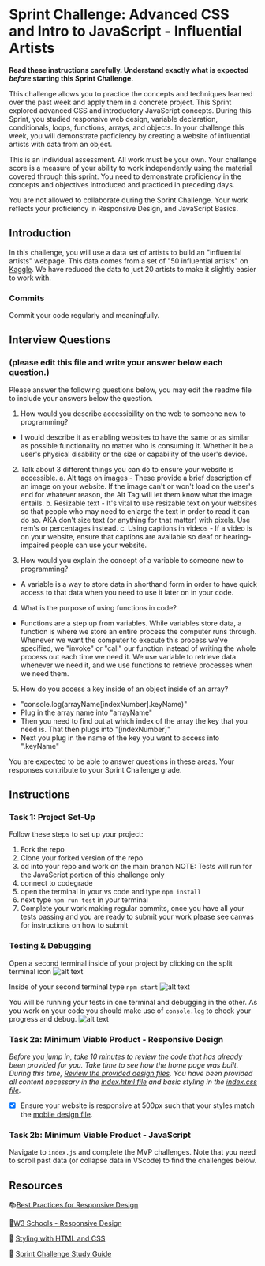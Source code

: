 # Sprint Challenge: Advanced CSS and Intro to JavaScript - Influential Artists

**Read these instructions carefully. Understand exactly what is expected _before_ starting this Sprint Challenge.**

This challenge allows you to practice the concepts and techniques learned over the past week and apply them in a concrete project. This Sprint explored advanced CSS and introductory JavaScript concepts. During this Sprint, you studied responsive web design, variable declaration, conditionals, loops, functions, arrays, and objects. In your challenge this week, you will demonstrate proficiency by creating a website of influential artists with data from an object.

This is an individual assessment. All work must be your own. Your challenge score is a measure of your ability to work independently using the material covered through this sprint. You need to demonstrate proficiency in the concepts and objectives introduced and practiced in preceding days.

You are not allowed to collaborate during the Sprint Challenge. Your work reflects your proficiency in Responsive Design, and JavaScript Basics.


## Introduction

In this challenge, you will use a data set of artists to build an "influential artists" webpage. This data comes from a set of "50 influential artists" on [Kaggle](https://www.kaggle.com/ikarus777/best-artworks-of-all-time). We have reduced the data to just 20 artists to make it slightly easier to work with.

### Commits

Commit your code regularly and meaningfully. 

## Interview Questions
### (please edit this file and write your answer below each question.)

Please answer the following questions below, you may edit the readme file to include your answers below the question.

1. How would you describe accessibility on the web to someone new to programming?
 - I would describe it as enabling websites to have the same or as similar as possible functionality no matter who is consuming it. Whether it be a user's physical disability or the size or capability of the user's device.

2. Talk about 3 different things you can do to ensure your website is accessible. 
 a. Alt tags on images - These provide a brief description of an image on your website. If the image can't or won't load on the user's end for whatever reason, the Alt Tag will let them know what the image entails.
 b. Resizable text - It's vital to use resizable text on your websites so that people who may need to enlarge the text in order to read it can do so. AKA don't size text (or anything for that matter) with pixels. Use rem's or percentages instead.
 c. Using captions in videos - If a video is on your website, ensure that captions are available so deaf or hearing-impaired people can use your website.

3. How would you explain the concept of a variable to someone new to programming?
 - A variable is a way to store data in shorthand form in order to have quick access to that data when you need to use it later on in your code.

4. What is the purpose of using functions in code?
 - Functions are a step up from variables. While variables store data, a function is where we store an entire process the computer runs through. Whenever we want the computer to execute this process we've specified, we "invoke" or "call" our function instead of writing the whole process out each time we need it. We use variable to retrieve data whenever we need it, and we use functions to retrieve processes when we need them.

5. How do you access a key inside of an object inside of an array?
 - "console.log(arrayName[indexNumber].keyName)"
 - Plug in the array name into "arrayName"
 - Then you need to find out at which index of the array the key that you need is. That then plugs into "[indexNumber]"
 - Next you plug in the name of the key you want to access into ".keyName"

You are expected to be able to answer questions in these areas. Your responses contribute to your Sprint Challenge grade. 

## Instructions

### Task 1: Project Set-Up

Follow these steps to set up your project:

1. Fork the repo
2. Clone your forked version of the repo
3. cd into your repo and work on the main branch
NOTE: Tests will run for the JavaScript portion of this challenge only
4. connect to codegrade
5. open the terminal in your vs code and type `npm install`
6. next type `npm run test` in your terminal
7. Complete your work making regular commits, once you have all your tests passing and you are ready to submit your work please see canvas for instructions on how to submit

### Testing & Debugging

Open a second terminal inside of your project by clicking on the split terminal icon
![alt text](assets/split_terminal.png "Split Terminal")

Inside of your second terminal type `npm start` 
![alt text](assets/npm_start.png "type npm start")

You will be running your tests in one terminal and debugging in the other. As you work on your code you should make use of `console.log` to check your progress and debug.
![alt text](assets/tests_debug_terminal_final.png "your terminal should look like this")

### Task 2a:  Minimum Viable Product - Responsive Design

*Before you jump in, take 10 minutes to review the code that has already been provided for you. Take time to see how the home page was built. During this time, [Review the provided design files](design/). You have been provided all content necessary in the [index.html file](index.html) and basic styling in the [index.css file](css/index.css).*

* [x] Ensure your website is responsive at 500px such that your styles match the [mobile design file](design/Mobile.png).

### Task 2b: Minimum Viable Product - JavaScript

Navigate to `index.js` and complete the MVP challenges. Note that you need to scroll past data (or collapse data in VScode) to find the challenges below.



## Resources

📚[Best Practices for Responsive Design](https://www.browserstack.com/guide/responsive-design-breakpoints)

🤝[W3 Schools - Responsive Design](https://www.w3schools.com/html/html_responsive.asp)

👀 [Styling with HTML and CSS](https://www.w3schools.com/html/html_css.asp)

🦄 [Sprint Challenge Study Guide](https://www.notion.so/lambdaschool/Unit-1-Sprint-2-Study-Guide-16f656025c8744458addb068e6348101)





